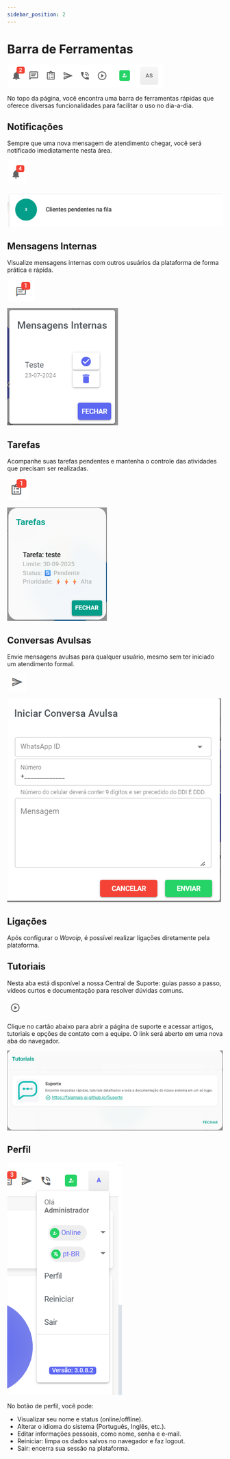 ```yaml
---
sidebar_position: 2
---
```


# Barra de Ferramentas

![alt text](assets/barra.png)

No topo da página, você encontra uma barra de ferramentas rápidas que oferece diversas funcionalidades para facilitar o uso no dia-a-dia.

## Notificações

Sempre que uma nova mensagem de atendimento chegar, você será notificado imediatamente nesta área.

![alt text](assets1/image-62.png)

![alt text](assets1/image-63.png)

## Mensagens Internas

Visualize mensagens internas com outros usuários da plataforma de forma prática e rápida.

![alt text](assets1/image-57.png)

![alt text](assets1/image-58.png)

## Tarefas

Acompanhe suas tarefas pendentes e mantenha o controle das atividades que precisam ser realizadas.

![alt text](assets1/image-59.png)

![alt text](assets1/image-60.png)

## Conversas Avulsas

Envie mensagens avulsas para qualquer usuário, mesmo sem ter iniciado um atendimento formal.

![alt text](assets1/image-64.png)

![alt text](assets1/image-61.png)

## Ligações

Após configurar o *Wavoip*, é possível realizar ligações diretamente pela plataforma.

## Tutoriais

Nesta aba está disponível a nossa Central de Suporte: guias passo a passo, vídeos curtos e documentação para resolver dúvidas comuns. 

![alt text](assets/image-2.png)

Clique no cartão abaixo para abrir a página de suporte e acessar artigos, tutoriais e opções de contato com a equipe. O link será aberto em uma nova aba do navegador.

![alt text](assets/image-1.png)

## Perfil

![alt text](assets1/image-65.png)

No botão de perfil, você pode:
- Visualizar seu nome e status (online/offline).
- Alterar o idioma do sistema (Português, Inglês, etc.).
- Editar informações pessoais, como nome, senha e e-mail.
- Reiniciar: limpa os dados salvos no navegador e faz logout.
- Sair: encerra sua sessão na plataforma.